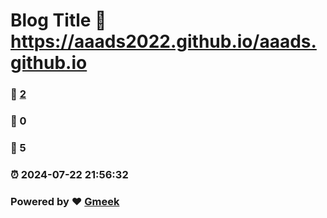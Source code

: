# Blog Title :link: https://aaads2022.github.io/aaads.github.io 
### :page_facing_up: [2](https://aaads2022.github.io/aaads.github.io/tag.html) 
### :speech_balloon: 0 
### :hibiscus: 5 
### :alarm_clock: 2024-07-22 21:56:32 
### Powered by :heart: [Gmeek](https://github.com/Meekdai/Gmeek)
